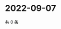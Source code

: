 # 2022-09-07

共 0 条

<!-- BEGIN WEIBO -->
<!-- 最后更新时间 Wed Sep 07 2022 21:41:27 GMT+0800 (China Standard Time) -->

<!-- END WEIBO -->
